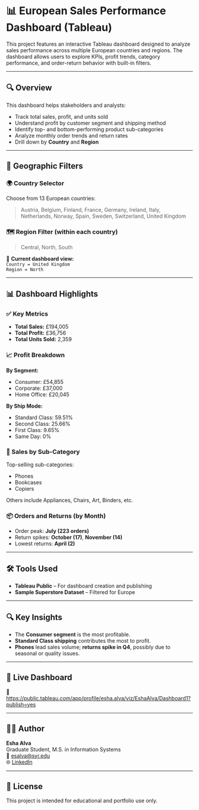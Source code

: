 # 📊 European Sales Performance Dashboard (Tableau)

This project features an interactive Tableau dashboard designed to analyze sales performance across multiple European countries and regions. The dashboard allows users to explore KPIs, profit trends, category performance, and order-return behavior with built-in filters.

---

## 🔍 Overview

This dashboard helps stakeholders and analysts:
- Track total sales, profit, and units sold
- Understand profit by customer segment and shipping method
- Identify top- and bottom-performing product sub-categories
- Analyze monthly order trends and return rates
- Drill down by **Country** and **Region**

---

## 📍 Geographic Filters

### 🌍 Country Selector  
Choose from 13 European countries:
> Austria, Belgium, Finland, France, Germany, Ireland, Italy, Netherlands, Norway, Spain, Sweden, Switzerland, United Kingdom

### 🗺️ Region Filter (within each country)  
> Central, North, South

🔎 **Current dashboard view:**  
`Country = United Kingdom`  
`Region = North`

---

## 📊 Dashboard Highlights

### ✅ Key Metrics
- **Total Sales:** £194,005  
- **Total Profit:** £36,756  
- **Total Units Sold:** 2,359  

### 📈 Profit Breakdown
**By Segment:**
- Consumer: £54,855  
- Corporate: £37,000  
- Home Office: £20,045  

**By Ship Mode:**
- Standard Class: 59.51%  
- Second Class: 25.66%  
- First Class: 9.65%  
- Same Day: 0%  

### 🧩 Sales by Sub-Category
Top-selling sub-categories:
- Phones  
- Bookcases  
- Copiers  

Others include Appliances, Chairs, Art, Binders, etc.

### 📦 Orders and Returns (by Month)
- Order peak: **July (223 orders)**  
- Return spikes: **October (17)**, **November (14)**  
- Lowest returns: **April (2)**  

---

## 🛠️ Tools Used
- **Tableau Public** – For dashboard creation and publishing  
- **Sample Superstore Dataset** – Filtered for Europe

---

## 🔍 Key Insights
- The **Consumer segment** is the most profitable.
- **Standard Class shipping** contributes the most to profit.
- **Phones** lead sales volume; **returns spike in Q4**, possibly due to seasonal or quality issues.

---

## 🔗 Live Dashboard
🔗 https://public.tableau.com/app/profile/esha.alva/viz/EshaAlva/Dashboard1?publish=yes

---

## 👩‍💻 Author

**Esha Alva**  
Graduate Student, M.S. in Information Systems  
📧 esalva@syr.edu  
🌐 [LinkedIn](https://www.linkedin.com/in/esha-alva)

---

## 📝 License

This project is intended for educational and portfolio use only.
